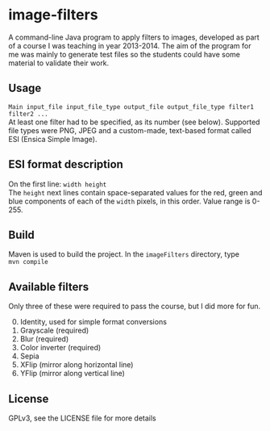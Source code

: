 # image-filters

A command-line Java program to apply filters to images, developed as part of a course I was teaching in year 2013-2014. The aim of the program for me was mainly to generate test files so the students could have some material to validate their work. 

## Usage

`Main input_file input_file_type output_file output_file_type filter1 filter2 ...`  
At least one filter had to be specified, as its number (see below).
Supported file types were PNG, JPEG and a custom-made, text-based format called ESI (Ensica Simple Image). 

## ESI format description

On the first line: `width height`  
The `height` next lines contain space-separated values for the red, green and blue components of each of the `width` pixels, in this order. Value range is 0-255. 

## Build

Maven is used to build the project. In the `imageFilters` directory, type  
`mvn compile`

## Available filters

Only three of these were required to pass the course, but I did more for fun.

0. Identity, used for simple format conversions
1. Grayscale (required)
2. Blur (required)
3. Color inverter (required)
4. Sepia
5. XFlip (mirror along horizontal line)
6. YFlip (mirror along vertical line)

## License

GPLv3, see the LICENSE file for more details

